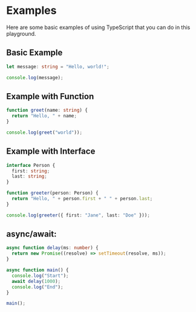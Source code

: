 # Examples

Here are some basic examples of using TypeScript that you can do in this playground.

## Basic Example

```typescript
let message: string = "Hello, world!";

console.log(message);
```

## Example with Function

```typescript
function greet(name: string) {
  return "Hello, " + name;
}

console.log(greet("world"));
```

## Example with Interface

```typescript
interface Person {
  first: string;
  last: string;
}

function greeter(person: Person) {
  return "Hello, " + person.first + " " + person.last;
}

console.log(greeter({ first: "Jane", last: "Doe" }));
```

## async/await:

```typescript
async function delay(ms: number) {
  return new Promise((resolve) => setTimeout(resolve, ms));
}

async function main() {
  console.log("Start");
  await delay(1000);
  console.log("End");
}

main();
```
